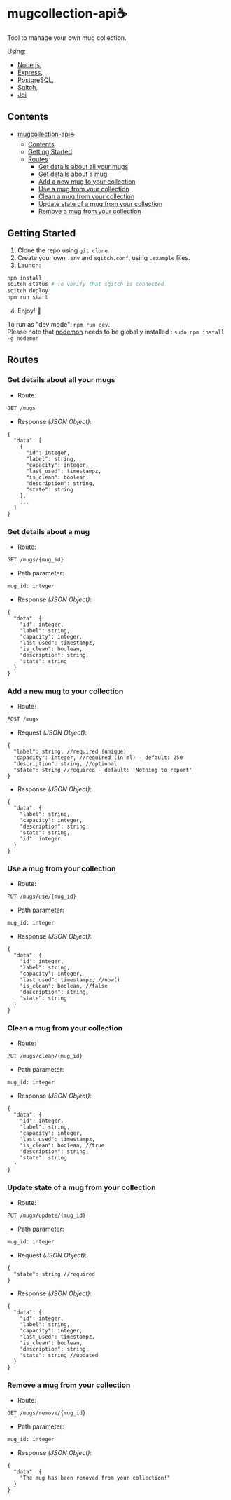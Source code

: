# mugcollection-api:coffee:

Tool to manage your own mug collection.

Using:

- [Node.js](https://nodejs.org/),
- [Express](https://expressjs.com/),
- [PostgreSQL](https://www.postgresql.org/),
- [Sqitch](https://sqitch.org/),
- [Joi](https://hapi.dev/module/joi/)

## Contents

- [mugcollection-api:coffee:](#mugcollection-apicoffee)
  - [Contents](#contents)
  - [Getting Started](#getting-started)
  - [Routes](#routes)
    - [Get details about all your mugs](#get-details-about-all-your-mugs)
    - [Get details about a mug](#get-details-about-a-mug)
    - [Add a new mug to your collection](#add-a-new-mug-to-your-collection)
    - [Use a mug from your collection](#use-a-mug-from-your-collection)
    - [Clean a mug from your collection](#clean-a-mug-from-your-collection)
    - [Update state of a mug from your collection](#update-state-of-a-mug-from-your-collection)
    - [Remove a mug from your collection](#remove-a-mug-from-your-collection)

## Getting Started

1. Clone the repo using `git clone`.
2. Create your own `.env` and `sqitch.conf`, using `.example` files.
3. Launch:

```bash
npm install
sqitch status # To verify that sqitch is connected
sqitch deploy
npm run start
```

4. Enjoy! :rocket:

To run as "dev mode": `npm run dev`. <br/>
Please note that [nodemon](https://www.npmjs.com/package/nodemon) needs to be globally installed : `sudo npm install -g nodemon`

## Routes

### Get details about all your mugs

- Route:
  
```bash
GET /mugs
```

- Response *(JSON Object)*:

``` JS
{
  "data": [
    {
      "id": integer,
      "label": string,
      "capacity": integer,
      "last_used": timestampz,
      "is_clean": boolean,
      "description": string,
      "state": string
    },
    ...
  ]
}
```

### Get details about a mug

- Route:
  
```bash
GET /mugs/{mug_id}
```

- Path parameter:
  
```bash
mug_id: integer
```

- Response *(JSON Object)*:

``` JS
{
  "data": {
    "id": integer,
    "label": string,
    "capacity": integer,
    "last_used": timestampz,
    "is_clean": boolean,
    "description": string,
    "state": string
  }
}
```

### Add a new mug to your collection

- Route:
  
```bash
POST /mugs
```

- Request *(JSON Object)*:
  
```JS
{
  "label": string, //required (unique)
  "capacity": integer, //required (in ml) - default: 250
  "description": string, //optional
  "state": string //required - default: 'Nothing to report'
}
```

- Response *(JSON Object)*:

``` JS
{
  "data": {
    "label": string,
    "capacity": integer,
    "description": string,
    "state": string,
    "id": integer
  }
}
```

### Use a mug from your collection

- Route:
  
```bash
PUT /mugs/use/{mug_id}
```

- Path parameter:
  
```bash
mug_id: integer
```

- Response *(JSON Object)*:

``` JS
{
  "data": {
    "id": integer,
    "label": string,
    "capacity": integer,
    "last_used": timestampz, //now()
    "is_clean": boolean, //false
    "description": string,
    "state": string
  }
}
```

### Clean a mug from your collection

- Route:
  
```bash
PUT /mugs/clean/{mug_id}
```

- Path parameter:
  
```bash
mug_id: integer
```

- Response *(JSON Object)*:

``` JS
{
  "data": {
    "id": integer,
    "label": string,
    "capacity": integer,
    "last_used": timestampz,
    "is_clean": boolean, //true
    "description": string,
    "state": string
  }
}
```

### Update state of a mug from your collection

- Route:
  
```bash
PUT /mugs/update/{mug_id}
```

- Path parameter:
  
```bash
mug_id: integer
```

- Request *(JSON Object)*:
  
```JS
{
  "state": string //required
}
```

- Response *(JSON Object)*:

``` JS
{
  "data": {
    "id": integer,
    "label": string,
    "capacity": integer,
    "last_used": timestampz,
    "is_clean": boolean,
    "description": string,
    "state": string //updated
  }
}
```

### Remove a mug from your collection

- Route:
  
```bash
GET /mugs/remove/{mug_id}
```

- Path parameter:
  
```bash
mug_id: integer
```

- Response *(JSON Object)*:

``` JS
{
  "data": {
    "The mug has been removed from your collection!"
  }
}
```
